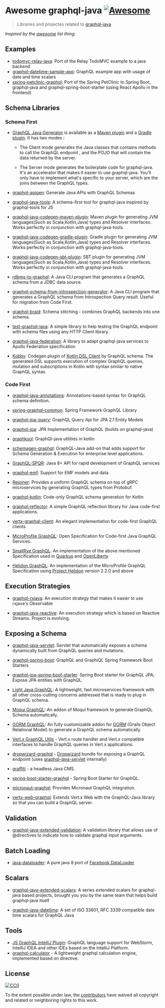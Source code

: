 # Awesome graphql-java [![Awesome](https://cdn.rawgit.com/sindresorhus/awesome/d7305f38d29fed78fa85652e3a63e154dd8e8829/media/badge.svg)](https://github.com/sindresorhus/awesome)

>Libraries and projectes related to  [graphql-java](https://github.com/graphql-java/graphql-java)

*Inspired by the [awesome](https://github.com/sindresorhus/awesome) list thing.*

## Examples

* [todomvc-relay-java](https://github.com/graphql-java/todomvc-relay-java): Port of the Relay TodoMVC example to a java backend
* [graphql-datetime-sample-app](https://github.com/donbeave/graphql-java-datetime/tree/master/graphql-datetime-sample-app): GraphQL example app with usage of date and time scalars
* [spring-petclinic-graphql](https://github.com/spring-petclinic/spring-petclinic-graphql): Port of the Spring PetClinic to Spring Boot, graphql-java and graphql-spring-boot-starter (using React Apollo in the frontend) 

## Schema Libraries

### Schema First

* [GraphQL Java Generator](https://github.com/graphql-java-generator) is available as a [Maven plugin](https://github.com/graphql-java-generator/graphql-maven-plugin-project) and a [Gradle plugin](https://github.com/graphql-java-generator/graphql-gradle-plugin-project). It has two modes :

    * The Client mode generates the Java classes that contains methods to call the GraphQL endpoint , and the POJO that will contain the data returned by the server.

    * The Server mode generates the boilerplate code for graphql-java. It's an accelerator that makes it easier to use graphql-java. You'll only have to implement what's specific to your server, which are the joins between the GraphQL types.

* [graphql-apigen](https://github.com/Distelli/graphql-apigen): Generate Java APIs with GraphQL Schemas

* [graphql-java-tools](https://github.com/graphql-java/graphql-java-tools): A schema-first tool for graphql-java inspired by graphql-tools for JS

* [graphql-java-codegen-maven-plugin](https://github.com/kobylynskyi/graphql-java-codegen/tree/master/plugins/maven): Maven plugin for generating JVM languages(Such as Scala,Kotlin,Java) types and Resolver interfaces. Works perfectly in conjunction with graphql-java-tools.

* [graphql-java-codegen-gradle-plugin](https://github.com/kobylynskyi/graphql-java-codegen/tree/master/plugins/gradle): Gradle plugin for generating JVM languages(Such as Scala,Kotlin,Java) types and Resolver interfaces. Works perfectly in conjunction with graphql-java-tools. 

* [graphql-java-codegen-sbt-plugin](https://github.com/jxnu-liguobin/graphql-java-codegen-sbt-plugin): SBT plugin for generating JVM languages(Such as Scala,Kotlin,Java) types and Resolver interfaces. Works perfectly in conjunction with graphql-java-tools. 

* [rdbms-to-graphql](https://github.com/ebridges/rdbms-to-graphql): A Java CLI program that generates a GraphQL schema from a JDBC data source.

* [graphql-schema-from-introspection-generator](https://github.com/mstachniuk/graphql-schema-from-introspection-generator): A Java CLI program that generates a GraphQL schema from Introspection Query result. Useful for migration from Code First.

* [graphql-braid](https://bitbucket.org/atlassian/graphql-braid): Schema stitching - combines GraphQL backends into one schema.

* [test-graphql-java](https://github.com/vimalrajselvam/test-graphql-java): A simple library to help testing the GraphQL endpoint with schema files using any HTTP Client library.

* [graphql-java-federation](https://github.com/rkudryashov/graphql-java-federation): A library to adapt graphql-java services to Apollo Federation specification

* [Kobby](https://github.com/ermadmi78/kobby): Codegen plugin of [Kotlin DSL Client](https://medium.com/@ermadmi78/how-to-generate-kotlin-dsl-client-by-graphql-schema-707fd0c55284) by GraphQL schema. The generated DSL supports execution of complex GraphQL queries, mutation and subscriptions in Kotlin with syntax similar to native GraphQL syntax.

### Code First
* [graphql-java-annotations](https://github.com/graphql-java/graphql-java-annotations): Annotations-based syntax for GraphQL schema definition.

* [spring-graphql-common](https://github.com/oembedler/spring-graphql-common): Spring Framework GraphQL Library

* [graphql-jpa-query](https://github.com/introproventures/graphql-jpa-query): GraphQL Query Api for JPA 2.1 Entity Models

* [graphql-jpa](https://github.com/jcrygier/graphql-jpa): JPA Implementation of GraphQL (builds on graphql-java)

* [graphkool](https://github.com/beyondeye/graphkool): GraphQl-java utilities in kotlin

* [schemagen-graphql](https://github.com/bpatters/schemagen-graphql): GraphQL-Java add-on that adds support for Schema Generation & Execution for enterprise level applications.

* [GraphQL-SPQR](https://github.com/leangen/GraphQL-SPQR): Java 8+ API for rapid development of GraphQL services

* [graphql-emf](https://github.com/hallvard/graphql-emf): Support for EMF models and data

* [Rejoiner](https://github.com/google/rejoiner): Provides a uniform GraphQL schema on top of gRPC microservices by generating GraphQL types from Protobuf.

* [graphql-kotlin](https://github.com/ExpediaDotCom/graphql-kotlin): Code-only GraphQL schema generation for Kotlin

* [graphql-reflector](https://github.com/graphqly/graphql-reflector):  A simple GraphQL reflection library for Java code-first applications.

* [vertx-graphql-client](https://github.com/graphqly/vertx-graphql-client): An elegant implementation for code-first GraphQL clients

* [MicroProfile GraphQL](https://github.com/eclipse/microprofile-graphql): Open Specification for Code-first Java GraphQL Services.

* [SmallRye GraphQL](https://github.com/smallrye/smallrye-graphql): An implementation of the above mentioned Specification used in [Quarkus](https://quarkus.io/blog/quarkus-1-5-final-released/) and [OpenLiberty](https://openliberty.io/blog/2020/06/05/graphql-open-liberty-20006.html)

* [Helidon GraphQL](https://medium.com/helidon/microprofile-graphql-support-now-available-in-helidon-mp-dbc7bc0b4af): An implementation of the MicroProfile GraphQL Specification using [Project Helidon](https://helidon.io/) version 2.2.0 and above

## Execution Strategies

* [graphql-rxjava](https://github.com/nfl/graphql-rxjava): An execution strategy that makes it easier to use rxjava's Observable

* [graphql-java-reactive](https://github.com/bsideup/graphql-java-reactive): An execution strategy which is based on Reactive Streams. Project is evolving.

## Exposing a Schema

* [graphql-java-servlet](https://github.com/graphql-java/graphql-java-servlet): Servlet that automatically exposes a schema dynamically built from GraphQL queries and mutations.

* [graphql-spring-boot](https://github.com/graphql-java/graphql-spring-boot): GraphQL and GraphiQL Spring Framework Boot Starters

* [graphql-jpa-spring-boot-starter](https://github.com/timtebeek/graphql-jpa-spring-boot-starter): Spring Boot starter for GraphQL JPA; Expose JPA entities with GraphQL.

* [Light Java GraphQL](https://github.com/networknt/light-java-graphql): A lightweight, fast microservices framework with all other cross-cutting concerns addressed that is ready to plug in GraphQL schema. 

* [Moqui GraphQL](https://github.com/shendepu/moqui-graphql): An addon of Moqui framework to generate GraphQL Schema automatically. 

* [GORM GraphQL](https://github.com/grails/gorm-graphql): An fully customizable addon for [GORM](http://gorm.grails.org) (Grails Object Relational Model) to generate a GraphQL schema automatically.

* [Vert.x GraphQL Utils](https://github.com/tibor-kocsis/vertx-graphql-utils) - Vert.x route handler and Vert.x compatible interfaces to handle GraphQL queries in Vert.x applications.

* [dropwizard-graphql](https://github.com/smoketurner/dropwizard-graphql) - [Dropwizard](http://dropwizard.io) bundle for exposing a GraphQL endpoint (uses [graphql-java-servlet](https://github.com/graphql-java/graphql-java-servlet) internally)

* [graffiti](https://github.com/creactiviti/graffiti) - a headless Java CMS.

* [spring-boot-starter-graphql](https://github.com/creactiviti/spring-boot-starter-graphql) - Spring Boot Starter for GraphQL.

* [micronaut-graphql](https://github.com/micronaut-projects/micronaut-graphql): Provides Micronaut GraphQL integration.

* [vertx-web-graphql](https://vertx.io/docs/vertx-web-graphql/java/): Extends Vert.x Web with the GraphQL-Java library so that you can build a GraphQL server.

## Validation

* [graphql-java-extended-validation](https://github.com/graphql-java/graphql-java-extended-validation): A validation library that allows use of @directives to indicate how to validate graphql input arguments.

## Batch Loading

* [java-dataloader](https://github.com/graphql-java/java-dataloader): A pure java 8 port of [Facebook DataLoader](https://github.com/facebook/dataloader) 


## Scalars

* [graphql-java-extended-scalars](https://github.com/graphql-java/graphql-java-extended-scalars): A series extended scalars for graphql-java based projects, brought you you by the same team that helps build graphql-java itself

* [graphql-java-datetime](https://github.com/donbeave/graphql-java-datetime): A set of ISO 33601, RFC 3339 compatible date time scalars for GraphQL Java

## Tools

* [JS GraphQL IntelliJ Plugin](https://github.com/jimkyndemeyer/js-graphql-intellij-plugin): GraphQL language support for WebStorm, IntelliJ IDEA and other IDEs based on the IntelliJ Platform.
* [graphql-calculator](https://github.com/graphql-calculator/graphql-calculator) - A lightweight graphql calculation engine, implemented based on directive.

## License

[![CC0](https://i.creativecommons.org/p/zero/1.0/88x31.png)](https://creativecommons.org/publicdomain/zero/1.0/)

To the extent possible under law, the [contributors](https://github.com/graphql-java/awesome-graphql-java/graphs/contributors) have waived all copyright and related or neighboring rights to this work.
